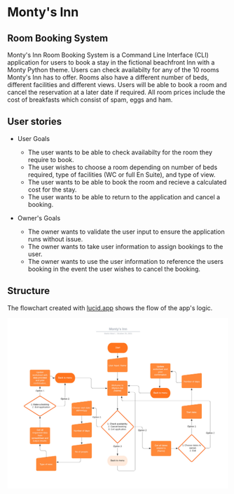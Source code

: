 # Monty's Inn
## Room Booking System

Monty's Inn Room Booking System is a Command Line Interface (CLI) application for users to book a stay in the fictional beachfront Inn with a Monty Python theme. Users can check availabilty for any of the 10 rooms Monty's Inn has to offer. Rooms also have a different number of beds, different facilities and different views. Users will be able to book a room and cancel the reservation at a later date if required. All room prices include the cost of breakfasts which consist of spam, eggs and ham.

## User stories

* User Goals
    * The user wants to be able to check availabilty for the room they require to book.
    * The user wishes to choose a room depending on number of beds required, type of facilities (WC or full En Suite), and type of view.
    * The user wants to be able to book the room and recieve a calculated cost for the stay.
    * The user wants to be able to return to the application and cancel a booking.

* Owner's Goals
    * The owner wants to validate the user input to ensure the application runs without issue.
    * The owner wants to take user information to assign bookings to the user.
    * The owner wants to use the user information to reference the users booking in the event the user wishes to cancel the booking.

## Structure

The flowchart created with [lucid.app](https://lucid.app) shows the flow of the app's logic.

![flowchart](read_me_images/flowchart.jpeg)